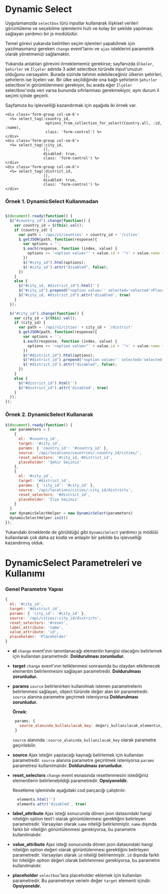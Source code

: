 Dynamic Select
==============

Uygulamanızda `selectbox` türü inputlar kullanarak ilişkisel verileri
görüntüleme ve seçebilme işlemlerini hızlı ve kolay bir şekilde yapılması
sağlayan yardımcı bir js modülüdür.

Temel görevi yukarıda belirtilen seçim işlemleri yapabilmek için yazılmasımanız
gereken `change` event'larını ve `ajax` isteklerini parametrik olarak yönetmenizi
sağlamaktır.

Yukarıda anlatılan görevini örneklememiz gerekirse;
sayfanızda `Ülkeler`, `Şehirler` ve `İlçeler` adında 3 adet selectbox türünde
input'unuzun olduğunu varsayalım. Burada sizinde tahmin edebileceğiniz
ülkenin şehirleri, şehirlerin ise ilçeleri var. Bir ülke seçildiğinde ona bağlı
şehirlerin `Şehirler` selectbox'ın görüntülenmesi gerekiyor, bu arada eğer
`İlçeler` selectbox'ında veri varsa bununda sıfırlanması gerekmekiyor,
aynı durum il seçimi içinde geçerli.

Sayfamıza bu işlevselliği kazandırmak için aşağıda iki örnek var.

```erb
<div class='form-group col-sm-6'>
  <%= select_tag(:country_id,
                  options_from_collection_for_select(Country.all, :id, :name),
                  class: 'form-control') %>
</div>
<div class='form-group col-sm-6'>
  <%= select_tag(:city_id,
                 [],
                 disabled: true,
                 class: 'form-control') %>
</div>
<div class='form-group col-sm-6'>
  <%= select_tag(:district_id,
                 [],
                 disabled: true,
                 class: 'form-control') %>
</div>
```

### Örnek 1. DynamicSelect Kullanmadan

```js

$(document).ready(function() {
  $("#country_id").change(function() {
    var country_id = $(this).val();
    if (country_id) {
      var path = '/api/v1/counties' + country_id + '/cities'
      $.getJSON(path, function(response){
        var options = '';
        $.each(response, function (index, value) {
          options += '<option value="' + value.id + '">' + value.name + '</option>';
        })
        $("#city_id").html(options);
        $('#city_id').attr("disabled", false);
      })
    }
    else {
      $("#city_id, #district_id").html('')
      $("#city_id").prepend("<option value='' selected='selected'>Place Holder</option>");
      $("#city_id, #district_id").attr('disabled', true)
    }
  });

  $("#city_id").change(function() {
    var city_id = $(this).val();
    if (city_id) {
      var path = '/api/v1/cities' + city_id + '/district'
      $.getJSON(path, function(response){
        var options = '';
        $.each(response, function (index, value) {
          options += '<option value="' + value.id + '">' + value.name + '</option>';
        })
        $("#district_id").html(options);
        $("#district_id").prepend("<option value='' selected='selected'>Place Holder</option>");
        $('#district_id').attr("disabled", false);
      })
    }
    else {
      $("#district_id").html('')
      $("#district_id").attr('disabled', true)
    }
  });
});

```


### Örnek 2. DynamicSelect Kullanarak

```js
$(document).ready(function() {
  var parameters = [
    {
      el: '#country_id',
      target: '#city_id',
      params: { 'country_id': '#country_id' },
      source: '/api/locations/countries/:country_id/cities/',
      reset_selectors: '#city_id, #district_id',
      placeholder: 'Şehir Seçiniz'
    },
    {
      el: '#city_id',
      target: '#district_id',
      params: { 'city_id': '#city_id' },
      source: '/api/locations/cities/:city_id/districts',
      reset_selectors: '#district_id',
      placeholder: 'İlçe Seçiniz'
    }
  ]
  var dynamicSelectHelper = new DynamicSelect(parameters)
  dynamicSelectHelper.init()
});
```

Yukarıdaki örneklerde de görüldüğü gibi `DynamicSelect` yardımcı js mödülü
kullanılarak çok daha az kodla ve anlaşılır bir şekilde bu işlevselliği
kazandırmış olduk.

DynamicSelect Parametreleri ve Kullanımı
========================================

### Genel Parametre Yapısı

```js
{
  el: '#city_id',
  target: '#district_id',
  params: { 'city_id': '#city_id' },
  source: '/api/cities/:city_id/districts',
  reset_selectors: '#reset',
  label_attribute: 'name',
  value_attribute: 'id',
  placeholder: 'Placeholder'
}
```

- **el**
  `change` event'ının tanımlanacağı elementin hangisi olacağını belirlemek için
  kullanılan parametredir. **Doldurulması zorunludur.**

- **target**
  `change` event'ının tetiklenmesi sonrasında bu olaydan etkilenecek elementin
  belirlenmesini sağlayan parametredir. **Doldurulması zorunludur.**

- **params**
  `source` belirlenirken kullanılmak istenen parametrelerin belirlenmesi sağlayan,
   object türünde değer alan bir parametredir. `source` alanına parametre geçirmek
   isteniyorsa **Doldurulması zorunludur.**

   **Örnek:**

   ```js
    params: {
      source_alanında_kullanılacak_key: değeri_kullanılacak_elementin_seçicisi
    }
  ```
  `source` alanında `:source_alanında_kullanılacak_key` olarak parametre geçirilebilir.

- **source**
  Ajax isteğin yapılacağı kaynağı belirlemek için kullanılan parametredir. `source`
  alanına parametre geçirilmek isteniyorsa `params` parametresi kullanılmalıdır.
  **Doldurulması zorunludur.**

- **reset_selectors**
  `change` event esnasında resetlenmesini istediğiniz elementlerin belirlenebildiği
  parametredir. **Opsiyoneldir.**

  Resetleme işleminde aşağıdaki cod parçacığı çalıştırılır.

  ```js
    elements.html('')
    elements.attr('disabled', true)
  ```

- **label_attribute**
  Ajax isteği sonucunda dönen json datasındaki hangi niteliğin option text'i olarak
  görüntülenmesi gerektiğini belirleyen parametredir. Varsayılan olarak `name`
  niteliği belirlenmiştir. `name` dışında farklı bir niteliğin görüntülenmesi
  gerekiyorsa, bu parametre kullanılmalıdır.

- **value_attribute**
  Ajax isteği sonucunda dönen json datasındaki hangi niteliğin option değeri olarak
  görüntülenmesi gerektiğini belirleyen parametredir. Varsayılan olarak `id`
  niteliği belirlenmiştir. `id` dışında farklı bir niteliğin option değeri olarak
  belirlenmesi gerekiyorsa, bu parametre kullanılmalıdır.

- **placeholder**
  `selectbox`'lara placeholder eklemek için kullanılan parametredir. Bu parametreye
  verieln değer `target` elementi içindir. **Opsiyoneldir.**